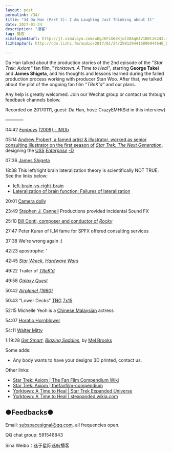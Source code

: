 ```yaml
---
layout: post
permalink: /34/
title: "34 Da Han (Part 3): I Am Laughing Just Thinking about It"
date: 2017-01-24
description: "播客"
tag: 播客 
ximalayam4aurl: http://jt.ximalaya.com/wKgJKFiG68KjulIBAqG4V1B0CzE243.m4a?channel=rss&album_id=3135361&track_id=29377922&uid=6418191&jt=http://audio.xmcdn.com/group21/M03/EF/24/wKgJKFiG68KjulIBAqG4V1B0CzE243.m4a
lizhimp3url: http://cdn.lizhi.fm/audio/2017/01/24/2581294416896944646_hd.mp3

---   
```


Da Han talked about the production stories of the 2nd episode of the &quot;_Star Trek: Axiom&quot;_ fan film, &quot;_Yorktown: A Time to Heal&quot;_, starring **George Takei** and **James Shigeta**, and his thoughts and lessons learned during the failed production process working with producer Stan Woo. After that, we talked about the plot of the ongoing fan film &quot;_TReK&#39;d&quot;_ and our plans.

Any help is greatly welcomed. Join our Wechat group or contact us through feedback channels below.

Recorded on 20170111, guest: Da Han, host: CrazyEMH(Sid in this interview)

————

04:42 [_Fanboys_](https://www.google.com/url?sa=t&amp;rct=j&amp;q=&amp;esrc=s&amp;source=web&amp;cd=&amp;ved=0ahUKEwjxyL70_NXRAhXILpQKHZjQAJAQFggqMAE&amp;url=http%3A%2F%2Fwww.imdb.com%2Ftitle%2Ftt0489049%2F&amp;usg=AFQjCNEnLD3ZQHp4O4uCr1bXlviguyjMZQ&amp;sig2=9MpgRLsYnkvHzdnakgtN8A&amp;cad=rja) [(2009) - IMDb](https://www.google.com/url?sa=t&amp;rct=j&amp;q=&amp;esrc=s&amp;source=web&amp;cd=&amp;ved=0ahUKEwjxyL70_NXRAhXILpQKHZjQAJAQFggqMAE&amp;url=http%3A%2F%2Fwww.imdb.com%2Ftitle%2Ftt0489049%2F&amp;usg=AFQjCNEnLD3ZQHp4O4uCr1bXlviguyjMZQ&amp;sig2=9MpgRLsYnkvHzdnakgtN8A&amp;cad=rja)

05:14 [Andrew Probert, a famed artist &amp; illustrator, worked as senior consulting illustrator on the first season of](https://www.google.com/url?sa=t&amp;rct=j&amp;q=&amp;esrc=s&amp;source=web&amp;cd=&amp;ved=0ahUKEwjA39CYyNfRAhXELpQKHUj-DNoQFgggMAE&amp;url=http%3A%2F%2Fmemory-beta.wikia.com%2Fwiki%2FAndrew_Probert&amp;usg=AFQjCNFQ2rx_NqStx8Xu8mRYkp5rmqL3kw&amp;sig2=FEq6SUl0wU-9giyTrInHTg&amp;bvm=bv.144686652,d.dGo&amp;cad=rja) [_Star Trek: The Next Generation_](http://memory-beta.wikia.com/wiki/Star_Trek:_The_Next_Generation), designing the [USS](http://memory-beta.wikia.com/wiki/USS_Enterprise_%28NCC-1701-D%29) [_Enterprise_](http://memory-beta.wikia.com/wiki/USS_Enterprise_%28NCC-1701-D%29) [-D](http://memory-beta.wikia.com/wiki/USS_Enterprise_%28NCC-1701-D%29)

07:36 [James Shigeta](http://www.imdb.com/name/nm0793363/)

18:38 This left/right brain lateralization theory is scientifically NOT TRUE. See the links below:

* [left-brain-vs-right-brain](https://www.verywell.com/left-brain-vs-right-brain-2795005)
* [Lateralization of brain function: Failures of lateralization](https://en.wikipedia.org/wiki/Lateralization_of_brain_function#Failures_of_lateralization)

20:01 [Camera dolly](https://en.wikipedia.org/wiki/Camera_dolly)

23:49 [Stephen J. Cannell](http://www.cannell.com/) Productions provided incidental Sound FX

25:10 [Bill Conti, composer and conductor of](https://en.wikipedia.org/wiki/Bill_Conti) [_Rocky_](https://en.wikipedia.org/wiki/Bill_Conti)

27:47 Peter Kuran of ILM fame for SPFX offered consulting services

37:38 We&#39;re wrong again :)

42:23 apostrophe: &#39;

42:45 [_Star Wreck,_](https://en.wikipedia.org/wiki/Star_Wreck) [_Hardware Wars_](https://en.wikipedia.org/wiki/Hardware_Wars)

49:22 Trailer of [_TReK&#39;d_](https://v.qq.com/x/page/h0191mq0dhl.html)

49:58 [_Galaxy Quest_](https://www.google.com/url?sa=t&amp;rct=j&amp;q=&amp;esrc=s&amp;source=web&amp;cd=&amp;ved=0ahUKEwi_1524zdfRAhVEnZQKHVFoAT0QFggjMAE&amp;url=https%3A%2F%2Fen.wikipedia.org%2Fwiki%2FGalaxy_Quest&amp;usg=AFQjCNFvt0DxOVrDeAPeJnEZHpbqKYC3JA&amp;sig2=yBh8_hbM4CKZDKGr_9UCqg&amp;cad=rja)

50:42 [_Airplane! (1980)_](https://en.wikipedia.org/wiki/Airplane%21)

50:43 &quot;Lower Decks&quot; [TNG](http://memory-alpha.wikia.com/wiki/TNG) [7x15](http://memory-alpha.wikia.com/wiki/TNG_Season_7)

52:15 Michelle Yeoh is a [Chinese Malaysian](https://en.wikipedia.org/wiki/Chinese_Malaysian) actress

54:07 [Horatio Hornblower](https://en.wikipedia.org/wiki/Horatio_Hornblower)

54:11 [Walter Mitty](https://en.wikipedia.org/wiki/Walter_Mitty)

1:19:28 [_Get Smart_](https://en.wikipedia.org/wiki/Get_Smart_(film)),  [_Blazing Saddles_](https://en.wikipedia.org/wiki/Blazing_Saddles), by [Mel Brooks](https://en.wikipedia.org/wiki/Mel_Brooks)

Some adds:

* Any body wants to have your designs 3D printed, contact us.

Other links:

* [Star Trek: Axiom \| The Fan Film Compendium Wiki](http://thefanfilm-compendium.wikia.com/wiki/Star_Trek:_Axiom)
* [Star Trek: Axiom \| thefanfilm-compendium ](http://thefanfilm-compendium.wikia.com/wiki/Star_Trek:_Axiom)
* [Yorktown: A Time to Heal \| Star Trek Expanded Universe](https://www.google.com/url?sa=t&amp;rct=j&amp;q=&amp;esrc=s&amp;source=web&amp;cd=1&amp;ved=0ahUKEwjp0KrQ6NfRAhULT7wKHVbQDFAQFggaMAA&amp;url=http%3A%2F%2Fstexpanded.wikia.com%2Fwiki%2FYorktown%3A_A_Time_to_Heal&amp;usg=AFQjCNFQTgW5XJDhXl6JjlrT9lpeMCl74A&amp;sig2=48k_gVyz1bKGLbhpQiy8cw&amp;bvm=bv.144686652,bs.2,d.dGo&amp;cad=rja)
* [Yorktown: A Time to Heal \| stexpanded.wikia.com](http://stexpanded.wikia.com/wiki/Yorktown:_A_Time_to_Heal)

## ●Feedbacks●

Email: [subspacesignal@qq.com](mailto:subspacesignal@qq.com), all frequencies open.

QQ chat group: 591546843

Sina Weibo：迷于星际迷航播客